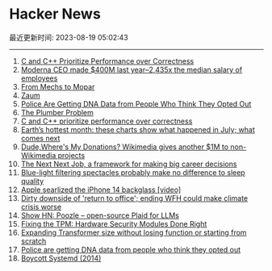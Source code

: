 # Hacker News

最近更新时间: 2023-08-19 05:02:43

--- 
1. [C and C++ Prioritize Performance over Correctness](https://research.swtch.com/ub) 
2. [Moderna CEO made $400M last year–2,435x the median salary of employees](https://arstechnica.com/health/2023/08/moderna-ceo-made-400m-last-year-2435x-the-median-salary-of-employees/) 
3. [From Mechs to Mopar](https://www.filfre.net/2023/08/from-mechs-to-mopar/) 
4. [Zaum](https://en.wikipedia.org/wiki/Zaum) 
5. [Police Are Getting DNA Data from People Who Think They Opted Out](https://theintercept.com/2023/08/18/gedmatch-dna-police-forensic-genetic-genealogy/) 
6. [The Plumber Problem](https://hypercritical.co/2023/08/18/the-plumber-problem) 
7. [C and C++ prioritize performance over correctness](https://research.swtch.com/ub) 
8. [Earth’s hottest month: these charts show what happened in July; what comes next](https://www.nature.com/articles/d41586-023-02552-2) 
9. [Dude,Where's My Donations? Wikimedia gives another $1M to non-Wikimedia projects](https://en.wikipedia.org/wiki/Wikipedia:Wikipedia_Signpost/2023-08-15/News_and_notes) 
10. [The Next Next Job, a framework for making big career decisions](https://andrewchen.com/the-next-next-job/) 
11. [Blue-light filtering spectacles probably make no difference to sleep quality](https://medicalxpress.com/news/2023-08-blue-light-filtering-spectacles-difference-eye.html) 
12. [Apple searlized the iPhone 14 backglass [video]](https://www.youtube.com/shorts/fLEOiQdDkzk) 
13. [Dirty downside of 'return to office'; ending WFH could make climate crisis worse](https://www.businessinsider.com/return-to-office-remote-work-from-home-commute-companies-climate-2023-8) 
14. [Show HN: Poozle – open-source Plaid for LLMs](https://github.com/poozlehq/poozle) 
15. [Fixing the TPM: Hardware Security Modules Done Right](https://loup-vaillant.fr/articles/hsm-done-right) 
16. [Expanding Transformer size without losing function or starting from scratch](https://arxiv.org/abs/2308.06103) 
17. [Police are getting DNA data from people who think they opted out](https://theintercept.com/2023/08/18/gedmatch-dna-police-forensic-genetic-genealogy/) 
18. [Boycott Systemd (2014)](https://web.archive.org/web/20140424123646/http://boycottsystemd.org/) 
